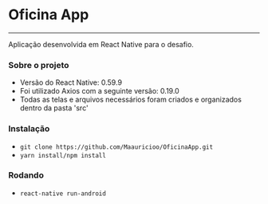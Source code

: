 <h1>Oficina App</h1>
<hr>
<p>Aplicação desenvolvida em React Native para o desafio.</p>

<h3>Sobre o projeto</h3>
<ul>

<li>Versão do React Native: 0.59.9</li>
<li>Foi utilizado Axios com a seguinte versão: 0.19.0</li>
<li>Todas as telas e arquivos necessários foram criados e organizados dentro da pasta 'src'</li>

</ul>

<h3>Instalação</h3>
<ul>

<li><code>git clone https://github.com/Maauricioo/OficinaApp.git</code></li>
<li><code>yarn install/npm install</code></li>

</ul>

<h3>Rodando</h3>
<ul>

<li><code>react-native run-android</code></li>

</ul>
